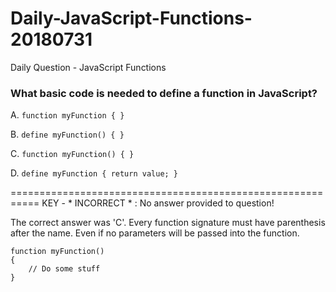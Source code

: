 # Daily-JavaScript-Functions-20180731
Daily Question - JavaScript Functions

### What basic code is needed to define a function in JavaScript?
A. ```function myFunction { }```

B. ```define myFunction() { }```

C. ```function myFunction() { }```

D. ```define myFunction { return value; }```

===========================================================
KEY - * INCORRECT * : No answer provided to question!

The correct answer was 'C'. Every function signature must have parenthesis after the name.
Even if no parameters will be passed into the function.

```
function myFunction()
{
	// Do some stuff
}
```